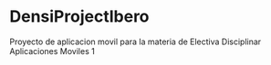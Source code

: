 # DensiProjectIbero
Proyecto de aplicacion movil para la materia de Electiva Disciplinar Aplicaciones Moviles 1
